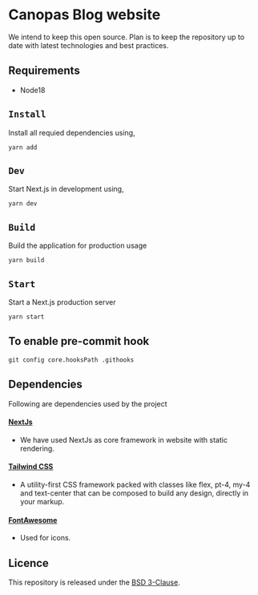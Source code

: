# Canopas Blog website

We intend to keep this open source. Plan is to keep the repository up to date with latest technologies and best practices.

## Requirements

- Node18

## `Install`

Install all requied dependencies using,

```
yarn add
```

## `Dev`

Start Next.js in development using,

```
yarn dev
```

## `Build`

Build the application for production usage

```
yarn build
```

## `Start`

Start a Next.js production server

```
yarn start
```

## To enable pre-commit hook

```
git config core.hooksPath .githooks
```

## Dependencies

Following are dependencies used by the project

#### [NextJs](https://github.com/vercel/next.js/)

- We have used NextJs as core framework in website with static rendering.

#### [Tailwind CSS](https://tailwindcss.com/)

- A utility-first CSS framework packed with classes like flex, pt-4, my-4 and text-center that can be composed to build any design, directly in your markup.

#### [FontAwesome](https://github.com/FortAwesome/Font-Awesome)

- Used for icons.

## Licence

This repository is released under the [BSD 3-Clause](https://github.com/canopas/canopas-blog/blob/master/LICENSE).
